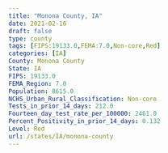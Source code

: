 ```yaml
---
title: "Monona County, IA"
date: 2021-02-16
draft: false
type: county
tags: [FIPS:19133.0,FEMA:7.0,Non-core,Red]
categories: [IA]
County: Monona County
State: IA
FIPS: 19133.0
FEMA_Region: 7.0
Population: 8615.0
NCHS_Urban_Rural_Classification: Non-core
Tests_in_prior_14_days: 212.0
Fourteen_day_test_rate_per_100000: 2461.0
Percent_Positivity_in_prior_14_days: 0.132
Level: Red
url: /states/IA/monona-county
---
```




